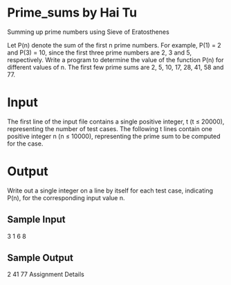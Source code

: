 # Prime_sums by Hai Tu
Summing up prime numbers using Sieve of Eratosthenes

Let P(n) denote the sum of the first n prime numbers. For example, P(1) = 2 and P(3) = 10, since the first three prime numbers are 2, 3 and 5, respectively. Write a program to determine the value of the function P(n) for different values of n. The first few prime sums are 2, 5, 10, 17, 28, 41, 58 and 77.

Input
=========
The first line of the input file contains a single positive integer, t (t ≤ 20000), representing the number of test cases. The following t lines contain one positive integer n (n ≤ 10000), representing the prime sum to be computed for the case.

Output
==========
Write out a single integer on a line by itself for each test case, indicating P(n), for the corresponding input value n.


Sample Input
--------
3
1
6
8

Sample Output
-----------
2
41
77
Assignment Details
